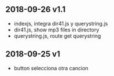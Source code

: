 ## 2018-09-26  v1.1
* indexjs, integra dir41.js y querystring.js
* dir41.js, show mp3 files in directory
* querystring.js, route get querystring

## 2018-09-25  v1
* button selecciona otra cancion